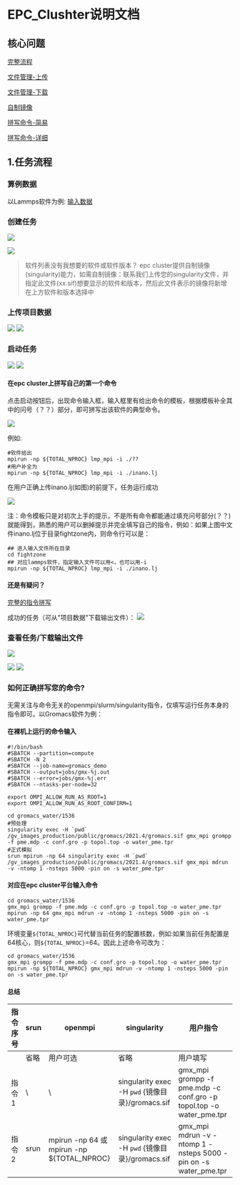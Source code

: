 # EPC_Clushter说明文档
## 核心问题
[完整流程](#overall)

[文件管理-上传](#filestash)

[文件管理-下载](#filestash2)

[自制镜像](#diyimage)

[拼写命令-简易](#howtorun)

[拼写命令-详细](#howtorun_detail)

<span id="overall"></span>

## 1.任务流程
### 算例数据
以Lammps软件为例: [输入数据](http://117.50.22.60/inano.lj)

### 创建任务
<img src="./files/cat1.png">

<span id="diyimage"></span>

<img src="./files/cat2.png">

> 软件列表没有我想要的软件或软件版本？
> epc cluster提供自制镜像(singularity)能力，如需自制镜像：联系我们上传您的singularity文件，并指定此文件(xx.sif)想要显示的软件和版本，然后此文件表示的镜像将新增在上方软件和版本选择中

<span id="filestash"></span>

### 上传项目数据
<img src="./files/upload1.png">

<img src="./files/upload2.png">

### 启动任务
<img src="./files/run1.png">

<img src="./files/run2-1.5.png">

<span id="howtorun"></span>

#### 在epc cluster上拼写自己的第一个命令
点击启动按钮后，出现命令输入框，输入框里有给出命令的模板，根据模板补全其中的问号（？？）部分，即可拼写出该软件的典型命令。

<img src="./files/run3-1.5.png">

例如:

```shell
#软件给出
mpirun -np ${TOTAL_NPROC} lmp_mpi -i ./??
#用户补全为
mpirun -np ${TOTAL_NPROC} lmp_mpi -i ./inano.lj
```

在用户正确上传inano.lj(如图)的前提下，任务运行成功

<img src="./files/run4.png">

注：命令模板只是对初次上手的提示，不是所有命令都能通过填充问号部分(？？)就能得到，熟悉的用户可以删掉提示并完全填写自己的指令，例如：如果上图中文件inano.lj位于目录fightzone内，则命令行可以是：

```shell
## 进入输入文件所在目录
cd fightzone
## 对应lammps软件，指定输入文件可以用<，也可以用-i
mpirun -np ${TOTAL_NPROC} lmp_mpi -i ./inano.lj
```

#### 还是有疑问？
[完整的指令拼写](#howtorun_detail)

成功的任务（可从"项目数据"下载输出文件）：
<img src="./files/run5.png">

### 查看任务/下载输出文件
<img src="./files/get1.png">

<span id="filestash2"></span>

<img src="./files/get2.png">

<img src="./files/get3.png">

<span id="howtorun_detail"></span>

### 如何正确拼写您的命令?
无需关注与命令无关的openmpi/slurm/singularity指令，仅填写运行任务本身的指令即可。以Gromacs软件为例：


#### 在裸机上运行的命令输入

```shell
#!/bin/bash
#SBATCH --partition=compute
#SBATCH -N 2
#SBATCH --job-name=gromacs_demo
#SBATCH --output=jobs/gmx-%j.out
#SBATCH --error=jobs/gmx-%j.err
#SBATCH --ntasks-per-node=32

export OMPI_ALLOW_RUN_AS_ROOT=1
export OMPI_ALLOW_RUN_AS_ROOT_CONFIRM=1

cd gromacs_water/1536
#预处理
singularity exec -H `pwd` /gv_images_production/public/gromacs/2021.4/gromacs.sif gmx_mpi grompp -f pme.mdp -c conf.gro -p topol.top -o water_pme.tpr
#正式模拟
srun mpirun -np 64 singularity exec -H `pwd` /gv_images_production/public/gromacs/2021.4/gromacs.sif gmx_mpi mdrun -v -ntomp 1 -nsteps 5000 -pin on -s water_pme.tpr
```

#### 对应在epc cluster平台输入命令

```shell
cd gromacs_water/1536
gmx_mpi grompp -f pme.mdp -c conf.gro -p topol.top -o water_pme.tpr
mpirun -np 64 gmx_mpi mdrun -v -ntomp 1 -nsteps 5000 -pin on -s water_pme.tpr
```
环境变量`${TOTAL_NPROC}`可代替当前任务的配置核数，例如:如果当前任务配置是64核心，则`${TOTAL_NPROC}`=64。因此上述命令可改为：
```shell
cd gromacs_water/1536
gmx_mpi grompp -f pme.mdp -c conf.gro -p topol.top -o water_pme.tpr
mpirun -np ${TOTAL_NPROC} gmx_mpi mdrun -v -ntomp 1 -nsteps 5000 -pin on -s water_pme.tpr
```

#### 总结

| 指令序号| srun | openmpi | singularity | 用户指令 |
|---|  ---  | ----  | --- | --- |
| | 省略|用户可选 | 省略|用户填写 |
|指令1| \ | \ |singularity exec -H `pwd` {镜像目录}/gromacs.sif | gmx_mpi grompp -f pme.mdp -c conf.gro -p topol.top -o water_pme.tpr|
|指令2| srun |mpirun -np 64 或 mpirun -np ${TOTAL_NPROC} |singularity exec -H `pwd` {镜像目录}/gromacs.sif| gmx_mpi mdrun -v -ntomp 1 -nsteps 5000 -pin on -s water_pme.tpr |

